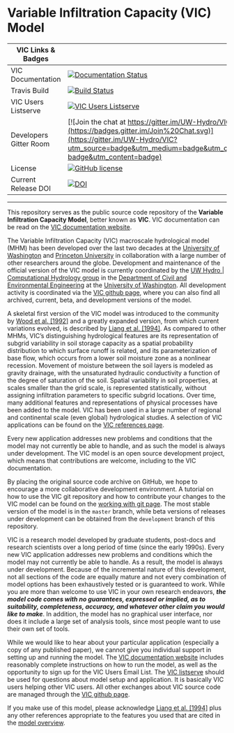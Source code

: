 # Variable Infiltration Capacity (VIC) Model

| VIC Links & Badges              |                                                                             |
|------------------------|----------------------------------------------------------------------------------------------------------------------------------------------------------------------------------------------------------|
| VIC Documentation      | [![Documentation Status](https://readthedocs.org/projects/vic/badge/?version=latest)](http://vic.readthedocs.org/en/latest/)                                                                             |
| Travis Build           | [![Build Status](https://travis-ci.org/UW-Hydro/VIC.png?branch=develop)](https://travis-ci.org/UW-Hydro/VIC)                                                                                             |
| VIC Users Listserve    | [![VIC Users Listserve](https://img.shields.io/badge/VIC%20Users%20Listserve-Active-blue.svg)](https://mailman.u.washington.edu/mailman/listinfo/vic_users)                                              |
| Developers Gitter Room | [![Join the chat at https://gitter.im/UW-Hydro/VIC](https://badges.gitter.im/Join%20Chat.svg)](https://gitter.im/UW-Hydro/VIC?utm_source=badge&utm_medium=badge&utm_campaign=pr-badge&utm_content=badge) |
| License                | [![GitHub license](https://img.shields.io/badge/license-GPLv2-blue.svg)](https://raw.githubusercontent.com/UW-Hydro/VIC/master/LICENSE.txt)                                                              |
| Current Release DOI    | [![DOI](https://zenodo.org/badge/doi/10.5281/zenodo.35302.svg)](http://dx.doi.org/10.5281/zenodo.35302) |

----------

This repository serves as the public source code repository of the **Variable Infiltration Capacity Model**, better known as **VIC**. VIC documentation can be read on the [VIC documentation website](http://vic.readthedocs.org).

The Variable Infiltration Capacity (VIC) macroscale hydrological model (MHM) has been developed over the last two decades at the [University of Washington](http://hydro.washington.edu) and [Princeton University](http://hydrology.princeton.edu) in collaboration with a large number of other researchers around the globe. Development and maintenance of the official version of the VIC model is currently coordinated by the [UW Hydro | Computational Hydrology group](http://www.hydro.washington.edu) in the [Department of Civil and Environmental Engineering](http://www.ce.washington.edu) at the [University of Washington](http://www.washington.edu). All development activity is coordinated via the [VIC github page](https://github.com/UW-Hydro/VIC), where you can also find all archived, current, beta, and development versions of the model.

A skeletal first version of the VIC model was introduced to the community by [Wood et al. [1992]](http://dx.doi.org/10.1029/91JD01786) and a greatly expanded version, from which current variations evolved, is described by [Liang et al. [1994]](http://dx.doi.org/10.1029/94jd00483). As compared to other MHMs, VIC’s distinguishing hydrological features are its representation of subgrid variability in soil storage capacity as a spatial probability distribution to which surface runoff is related, and its parameterization of base flow, which occurs from a lower soil moisture zone as a nonlinear recession. Movement of moisture between the soil layers is modeled as gravity drainage, with the unsaturated hydraulic conductivity a function of the degree of saturation of the soil. Spatial variability in soil properties, at scales smaller than the grid scale, is represented statistically, without assigning infiltration parameters to specific subgrid locations. Over time, many additional features and representations of physical processes have been added to the model. VIC has been used in a large number of regional and continental scale (even global) hydrological studies. A selection of VIC applications can be found on the [VIC references page](http://vic.readthedocs.org/en/latest/Documentation/References/).

Every new application addresses new problems and conditions that the model may not currently be able to handle, and as such the model is always under development. The VIC model is an open source development project, which means that contributions are welcome, including to the VIC documentation.

By placing the original source code archive on GitHub, we hope to encourage a more collaborative development environment. A tutorial on how to use the VIC git repository and how to contribute your changes to the VIC model can be found on the [working with git page](http://vic.readthedocs.org/en/latest/Development/working-with-git/). The most stable version of the model is in the `master` branch, while beta versions of releases under development can be obtained from the `development` branch of this repository.

VIC is a research model developed by graduate students, post-docs and research scientists over a long period of time (since the early 1990s). Every new VIC application addresses new problems and conditions which the model may not currently be able to handle. As a result, the model is always under development. Because of the incremental nature of this development, not all sections of the code are equally mature and not every combination of model options has been exhaustively tested or is guaranteed to work. While you are more than welcome to use VIC in your own research endeavors, _**the model code comes with no guarantees, expressed or implied, as to suitability, completeness, accuracy, and whatever other claim you would like to make**_. In addition, the model has no graphical user interface, nor does it include a large set of analysis tools, since most people want to use their own set of tools.

While we would like to hear about your particular application (especially a copy of any published paper), we cannot give you individual support in setting up and running the model. The [VIC documentation website](http://vic.readthedocs.org) includes reasonably complete instructions on how to run the model, as well as the opportunity to sign up for the VIC Users Email List. The [VIC listserve](https://mailman.u.washington.edu/mailman/listinfo/vic_users) should be used for questions about model setup and application. It is basically VIC users helping other VIC users. All other exchanges about VIC source code are managed through the [VIC github page](https://github.com/UW-Hydro/VIC).

If you make use of this model, please acknowledge [Liang et al. [1994]](http://dx.doi.org/10.1029/94jd00483) plus any other references appropriate to the features you used that are cited in the [model overview](http://vic.readthedocs.org/en/latest/Overview/ModelOverview/).
